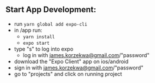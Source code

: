 ## Start App Development:
* run `yarn global add expo-cli`
* in /app run: 
  * `yarn install`
  * `expo start`
* type "s" to log into expo
  * log in with james.korzekwa@gmail.com/"password"
* download the "Expo Client" app on ios/android
* sign in with james.korzekwa@gmail.com/"password"
* go to "projects" and click on running project
